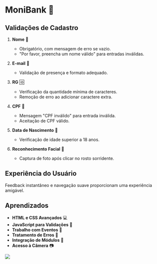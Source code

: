 # MoniBank 🏦
## Validações de Cadastro

1. **Nome** 📛
   - Obrigatório, com mensagem de erro se vazio.
   - "Por favor, preencha um nome válido" para entradas inválidas.

2. **E-mail** 📧
   - Validação de presença e formato adequado.

3. **RG** 🆔
   - Verificação da quantidade mínima de caracteres.
   - Remoção de erro ao adicionar caractere extra.

4. **CPF** 🔢
   - Mensagem "CPF inválido" para entrada inválida.
   - Aceitação de CPF válido.

5. **Data de Nascimento** 🎂
   - Verificação de idade superior a 18 anos.

6. **Reconhecimento Facial** 📸
   - Captura de foto após clicar no rosto sorridente.

## Experiência do Usuário

Feedback instantâneo e navegação suave proporcionam uma experiência amigável.

## Aprendizados

- **HTML e CSS Avançados** 💻
- **JavaScript para Validações** 🚦
- **Trabalho com Eventos** 🎉
- **Tratamento de Erros** 🚨
- **Integração de Módulos** 🧩
- **Acesso à Câmera** 📷

![](https://cdn.dribbble.com/users/2287419/screenshots/15663694/media/74936224354b5bace24995f237dd5d06.gif)
